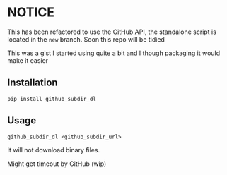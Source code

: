 # NOTICE
This has been refactored to use the GitHub API, the standalone script is located in the `new` branch. Soon this repo will be tidied

This was a gist I started using quite a bit and I though packaging it would make it easier

## Installation
```
pip install github_subdir_dl
```

## Usage
```
github_subdir_dl <github_subdir_url>
```
It will not download binary files.

Might get timeout by GitHub (wip)

